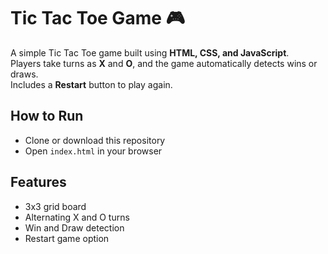 # Tic Tac Toe Game 🎮

A simple Tic Tac Toe game built using **HTML, CSS, and JavaScript**.  
Players take turns as **X** and **O**, and the game automatically detects wins or draws.  
Includes a **Restart** button to play again.

## How to Run
- Clone or download this repository
- Open `index.html` in your browser

## Features
- 3x3 grid board
- Alternating X and O turns
- Win and Draw detection
- Restart game option
